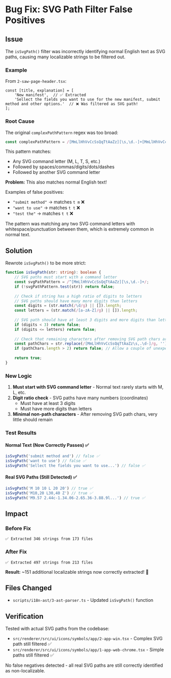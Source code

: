 # Bug Fix: SVG Path Filter False Positives

## Issue

The `isSvgPath()` filter was incorrectly identifying normal English text as SVG paths, causing many localizable strings to be filtered out.

### Example

From `2-saw-page-header.tsx`:
```tsx
const [title, explanation] = [
    'New manifest',  // ✅ Extracted
    'Sellect the fields you want to use for the new manifest, submit method and other options.'  // ❌ Was filtered as SVG path!
];
```

### Root Cause

The original `complexPathPattern` regex was too broad:

```typescript
const complexPathPattern = /[MmLlHhVvCcSsQqTtAaZz][\s,\d.-]+[MmLlHhVvCcSsQqTtAaZz]/;
```

This pattern matches:
- Any SVG command letter (M, L, T, S, etc.)
- Followed by spaces/commas/digits/dots/dashes
- Followed by another SVG command letter

**Problem:** This also matches normal English text!

Examples of false positives:
- `"submit method"` → matches `t m` ❌
- `"want to use"` → matches `t t` ❌
- `"test the"` → matches `t t` ❌

The pattern was matching any two SVG command letters with whitespace/punctuation between them, which is extremely common in normal text.

## Solution

Rewrote `isSvgPath()` to be more strict:

```typescript
function isSvgPath(str: string): boolean {
    // SVG paths must start with a command letter
    const svgPathPattern = /^[MmLlHhVvCcSsQqTtAaZz][\s,\d.-]+/;
    if (!svgPathPattern.test(str)) return false;
    
    // Check if string has a high ratio of digits to letters
    // SVG paths should have many more digits than letters
    const digits = (str.match(/\d/g) || []).length;
    const letters = (str.match(/[a-zA-Z]/g) || []).length;
    
    // SVG path should have at least 3 digits and more digits than letters
    if (digits < 3) return false;
    if (digits <= letters) return false;
    
    // Check that remaining characters after removing SVG path chars are minimal
    const pathChars = str.replace(/[MmLlHhVvCcSsQqTtAaZz\s,.\d-]/g, '');
    if (pathChars.length > 2) return false; // Allow a couple of unexpected chars
    
    return true;
}
```

### New Logic

1. **Must start with SVG command letter** - Normal text rarely starts with M, L, etc.
2. **Digit ratio check** - SVG paths have many numbers (coordinates)
   - Must have at least 3 digits
   - Must have more digits than letters
3. **Minimal non-path characters** - After removing SVG path chars, very little should remain

### Test Results

#### Normal Text (Now Correctly Passes) ✅

```typescript
isSvgPath('submit method and') // false ✅
isSvgPath('want to use') // false ✅
isSvgPath('Sellect the fields you want to use...') // false ✅
```

#### Real SVG Paths (Still Detected) ✅

```typescript
isSvgPath('M 10 10 L 20 20') // true ✅
isSvgPath('M10,20 L30,40 Z') // true ✅
isSvgPath('M9.57 2.44c-1.34.06-2.65.36-3.88.9l...') // true ✅
```

## Impact

### Before Fix
```
✅ Extracted 346 strings from 173 files
```

### After Fix
```
✅ Extracted 497 strings from 213 files
```

**Result:** ~151 additional localizable strings now correctly extracted! 🎉

## Files Changed

- `scripts/i18n-ast/3-ast-parser.ts` - Updated `isSvgPath()` function

## Verification

Tested with actual SVG paths from the codebase:
- `src/renderer/src/ui/icons/symbols/app/2-app-win.tsx` - Complex SVG path still filtered ✅
- `src/renderer/src/ui/icons/symbols/app/1-app-web-chrome.tsx` - Simple paths still filtered ✅

No false negatives detected - all real SVG paths are still correctly identified as non-localizable.
